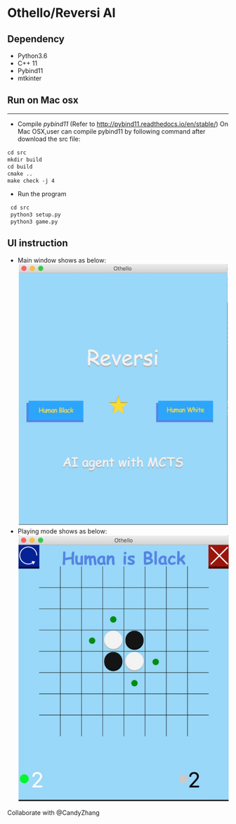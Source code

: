 # Othello/Reversi AI 

## Dependency
  * Python3.6
  * C++ 11
  * Pybind11
  * mtkinter
  
## Run on Mac osx
----------
  * Compile *pybind11* 
  (Refer to http://pybind11.readthedocs.io/en/stable/)
  On Mac OSX,user can compile pybind11 by following command after download the src file:
  ```
  cd src
  mkdir build
  cd build
  cmake ..
  make check -j 4
  ```

  * Run the program
 ```
  cd src
  python3 setup.py
  python3 game.py
  ```
## UI instruction
  * Main window shows as below:
  ![avatar](./img/main.png)
  * Playing mode shows as below:
  ![avatar](./img/play.png)  

Collaborate with @CandyZhang




